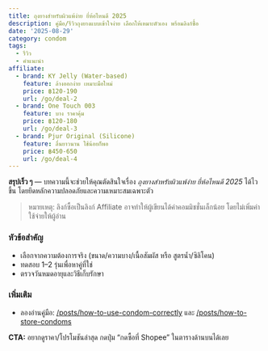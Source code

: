 ```yaml
---
title: ถุงยางสำหรับผิวแพ้ง่าย ยี่ห้อไหนดี 2025
description: คู่มือ/รีวิวถุงยางแบบเข้าใจง่าย เลือกให้เหมาะตัวเอง พร้อมลิงก์ซื้อ
date: '2025-08-29'
category: condom
tags:
  - รีวิว
  - คำแนะนำ
affiliate:
  - brand: KY Jelly (Water-based)
    feature: ล้างออกง่าย เหมาะมือใหม่
    price: ฿120-190
    url: /go/deal-2
  - brand: One Touch 003
    feature: บาง ราคาคุ้ม
    price: ฿120-180
    url: /go/deal-3
  - brand: Pjur Original (Silicone)
    feature: ลื่นยาวนาน ใช้น้อยก็พอ
    price: ฿450-650
    url: /go/deal-4
---
```

**สรุปเร็ว ๆ** — บทความนี้จะช่วยให้คุณตัดสินใจเรื่อง *ถุงยางสำหรับผิวแพ้ง่าย ยี่ห้อไหนดี 2025* ได้ไวขึ้น โดยยึดหลักความปลอดภัยและความเหมาะสมเฉพาะตัว

> หมายเหตุ: ลิงก์ซื้อเป็นลิงก์ Affiliate อาจทำให้ผู้เขียนได้ค่าคอมมิชชั่นเล็กน้อย โดยไม่เพิ่มค่าใช้จ่ายให้ผู้อ่าน

### หัวข้อสำคัญ
- เลือกจากความต้องการจริง (ขนาด/ความบาง/เนื้อสัมผัส หรือ สูตรน้ำ/ซิลิโคน)
- ทดสอบ 1–2 รุ่นเพื่อหาคู่ที่ใช่
- ตรวจวันหมดอายุและวิธีเก็บรักษา

### เพิ่มเติม
- ลองอ่านคู่มือ: [/posts/how-to-use-condom-correctly](/posts/how-to-use-condom-correctly) และ [/posts/how-to-store-condoms](/posts/how-to-store-condoms)

**CTA:** อยากดูราคา/โปรโมชันล่าสุด กดปุ่ม “กดซื้อที่ Shopee” ในตารางด้านบนได้เลย
